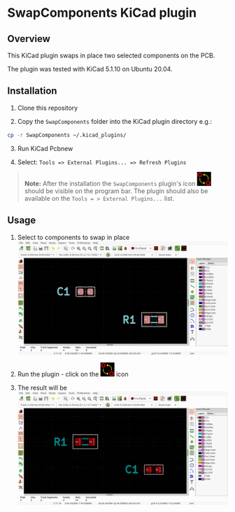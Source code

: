 # SwapComponents KiCad plugin

## Overview
This KiCad plugin swaps in place two selected components on the PCB.

The plugin was tested with KiCad 5.1.10 on Ubuntu 20.04.

## Installation
1. Clone this repository

2. Copy the `SwapComponents` folder into the KiCad plugin directory e.g.:
``` bash
cp -r SwapComponents ~/.kicad_plugins/
```
3. Run KiCad Pcbnew

4. Select: `Tools => External Plugins... => Refresh Plugins`

>**Note:**
After the installation the `SwapComponents` plugin's icon ![icon](./SwapComponents/icon.png) should be visible on the program bar. The plugin should also be available on the `Tools = > External Plugins...` list.

## Usage
1. Select to components to swap in place
   ![usage1](./img/usage1.png)

2. Run the plugin - click on the ![icon](./SwapComponents/icon.png) icon

3. The result will be
   ![usage1](./img/usage3.png)
